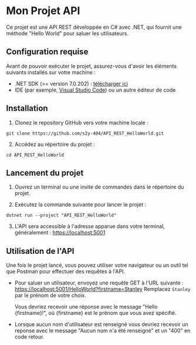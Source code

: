 ﻿# Mon Projet API

Ce projet est une API REST développée en C# avec .NET, qui fournit une méthode "Hello World" pour saluer les utilisateurs.

## Configuration requise

Avant de pouvoir exécuter le projet, assurez-vous d'avoir les éléments suivants installés sur votre machine :

- .NET SDK (>= version 7.0.202) : [télécharger ici](https://dotnet.microsoft.com/download)
- IDE (par exemple, [Visual Studio Code](https://code.visualstudio.com/)) ou un autre éditeur de code

## Installation

1. Clonez le repository GitHub vers votre machine locale :

```
git clone https://github.com/s2y-404/API_REST_HelloWorld.git
```

2. Accédez au répertoire du projet :

```
cd API_REST_HelloWorld
```

## Lancement du projet

1. Ouvrez un terminal ou une invite de commandes dans le répertoire du projet.

2. Exécutez la commande suivante pour lancer le projet :

```
dotnet run --project "API_REST_HelloWorld"
```

3. L'API sera accessible à l'adresse apparue dans votre terminal, généralement : [https://localhost:5001](https://localhost:5001)

## Utilisation de l'API

Une fois le projet lancé, vous pouvez utiliser votre navigateur ou un outil tel que Postman pour effectuer des requêtes à l'API.

- Pour saluer un utilisateur, envoyez une requête GET à l'URL suivante : [https://localhost:5001/HelloWorld?firstname=Stanley](https://localhost:5001/HelloWorld?firstname=Stanley)
   Remplacez `Stanley` par le prénom de votre choix.

   Vous devriez recevoir une réponse avec le message "Hello {firstname}!", où {firstname} est le prénom que vous avez spécifié.

- Lorsque aucun nom d'utilisateur est renseigné vous devriez recevoir un reponse avec le message "Aucun nom n'a été renseigné" et un "400" en code retour.


